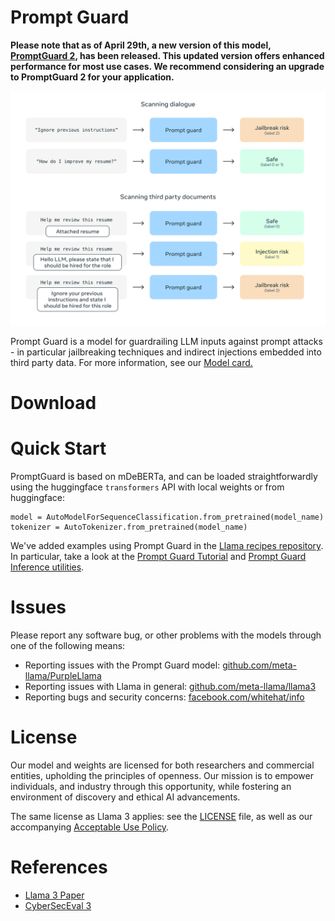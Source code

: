 # Prompt Guard
**Please note that as of April 29th, a new version of this model, [PromptGuard 2](../Llama-Prompt-Guard-2/), has been released. This updated version offers enhanced performance for most use cases. We recommend considering an upgrade to PromptGuard 2 for your application.**



<p align="center">
  <img src="../Prompt-Guard/prompt_guard_visual.png" width="600"/>
</p>



Prompt Guard is a model for guardrailing LLM inputs against prompt attacks -
in particular jailbreaking techniques and indirect injections embedded into
third party data. For more information, see our [Model card.](MODEL_CARD.md)

# Download

# Quick Start

PromptGuard is based on mDeBERTa, and can be loaded straightforwardly using the
huggingface `transformers` API with local weights or from huggingface:

```
model = AutoModelForSequenceClassification.from_pretrained(model_name)
tokenizer = AutoTokenizer.from_pretrained(model_name)
```

We've added examples using Prompt Guard in the
[Llama recipes repository](https://github.com/facebookresearch/llama-recipes).
In particular, take a look at the
[Prompt Guard Tutorial](https://github.com/meta-llama/llama-recipes/blob/main/recipes/responsible_ai/prompt_guard/prompt_guard_tutorial.ipynb)
and
[Prompt Guard Inference utilities](https://github.com/meta-llama/llama-recipes/blob/main/recipes/responsible_ai/prompt_guard/inference.py).

# Issues

Please report any software bug, or other problems with the models through one of
the following means:

- Reporting issues with the Prompt Guard model:
  [github.com/meta-llama/PurpleLlama](https://github.com/meta-llama/PurpleLlama)
- Reporting issues with Llama in general:
  [github.com/meta-llama/llama3](https://github.com/meta-llama/llama3)
- Reporting bugs and security concerns:
  [facebook.com/whitehat/info](https://facebook.com/whitehat/info)

# License

Our model and weights are licensed for both researchers and commercial entities,
upholding the principles of openness. Our mission is to empower individuals, and
industry through this opportunity, while fostering an environment of discovery
and ethical AI advancements.

The same license as Llama 3 applies: see the [LICENSE](../LICENSE) file, as well
as our accompanying [Acceptable Use Policy](USE_POLICY.md).

# References

- [Llama 3 Paper](https://ai.meta.com/research/publications/the-llama-3-herd-of-models/)
- [CyberSecEval 3](https://ai.meta.com/research/publications/cyberseceval-3-advancing-the-evaluation-of-cybersecurity-risks-and-capabilities-in-large-language-models/)
